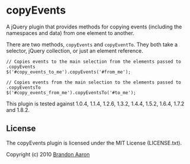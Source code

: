 # copyEvents

A jQuery plugin that provides methods for copying events (including the namespaces and data) from one element to another.

There are two methods, `copyEvents` and `copyEventTo`. They both take a selector, jQuery collection, or just an element reference. 

    // Copies events to the main selection from the elements passed to .copyEvents
    $('#copy_events_to_me').copyEvents('#from_me');
    
    // Copies events from the main selection to the elements passed to .copyEventsTo
    $('#copy_events_from_me').copyEventsTo('#to_me');

This plugin is tested against 1.0.4, 1.1.4, 1.2.6, 1.3.2, 1.4.4, 1.5.2, 1.6.4, 1.7.2 and 1.8.2.

## License

The copyEvents plugin is licensed under the MIT License (LICENSE.txt).

Copyright (c) 2010 [Brandon Aaron](http://brandonaaron.net)